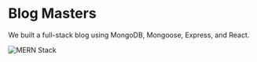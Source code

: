 # Blog Masters

We built a full-stack blog using MongoDB, Mongoose, Express, and React. 

![MERN Stack](https://codingthesmartway.com/wp-content/uploads/2019/01/mern_logo.png)
